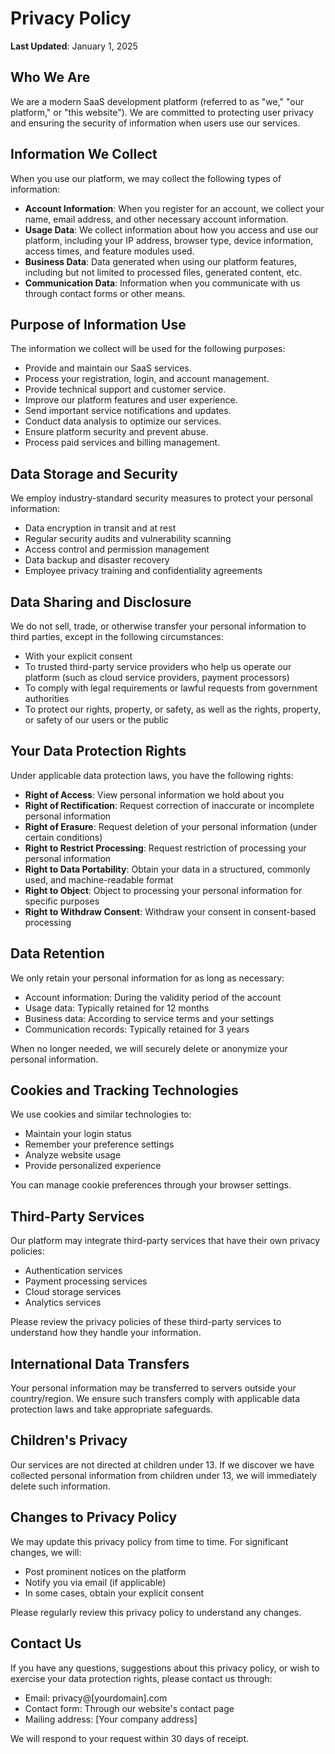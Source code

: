 # Privacy Policy

**Last Updated**: January 1, 2025

## Who We Are

We are a modern SaaS development platform (referred to as "we," "our platform," or "this website"). We are committed to protecting user privacy and ensuring the security of information when users use our services.

## Information We Collect

When you use our platform, we may collect the following types of information:

- **Account Information**: When you register for an account, we collect your name, email address, and other necessary account information.
- **Usage Data**: We collect information about how you access and use our platform, including your IP address, browser type, device information, access times, and feature modules used.
- **Business Data**: Data generated when using our platform features, including but not limited to processed files, generated content, etc.
- **Communication Data**: Information when you communicate with us through contact forms or other means.

## Purpose of Information Use

The information we collect will be used for the following purposes:

- Provide and maintain our SaaS services.
- Process your registration, login, and account management.
- Provide technical support and customer service.
- Improve our platform features and user experience.
- Send important service notifications and updates.
- Conduct data analysis to optimize our services.
- Ensure platform security and prevent abuse.
- Process paid services and billing management.

## Data Storage and Security

We employ industry-standard security measures to protect your personal information:

- Data encryption in transit and at rest
- Regular security audits and vulnerability scanning
- Access control and permission management
- Data backup and disaster recovery
- Employee privacy training and confidentiality agreements

## Data Sharing and Disclosure

We do not sell, trade, or otherwise transfer your personal information to third parties, except in the following circumstances:

- With your explicit consent
- To trusted third-party service providers who help us operate our platform (such as cloud service providers, payment processors)
- To comply with legal requirements or lawful requests from government authorities
- To protect our rights, property, or safety, as well as the rights, property, or safety of our users or the public

## Your Data Protection Rights

Under applicable data protection laws, you have the following rights:

- **Right of Access**: View personal information we hold about you
- **Right of Rectification**: Request correction of inaccurate or incomplete personal information
- **Right of Erasure**: Request deletion of your personal information (under certain conditions)
- **Right to Restrict Processing**: Request restriction of processing your personal information
- **Right to Data Portability**: Obtain your data in a structured, commonly used, and machine-readable format
- **Right to Object**: Object to processing your personal information for specific purposes
- **Right to Withdraw Consent**: Withdraw your consent in consent-based processing

## Data Retention

We only retain your personal information for as long as necessary:

- Account information: During the validity period of the account
- Usage data: Typically retained for 12 months
- Business data: According to service terms and your settings
- Communication records: Typically retained for 3 years

When no longer needed, we will securely delete or anonymize your personal information.

## Cookies and Tracking Technologies

We use cookies and similar technologies to:

- Maintain your login status
- Remember your preference settings
- Analyze website usage
- Provide personalized experience

You can manage cookie preferences through your browser settings.

## Third-Party Services

Our platform may integrate third-party services that have their own privacy policies:

- Authentication services
- Payment processing services
- Cloud storage services
- Analytics services

Please review the privacy policies of these third-party services to understand how they handle your information.

## International Data Transfers

Your personal information may be transferred to servers outside your country/region. We ensure such transfers comply with applicable data protection laws and take appropriate safeguards.

## Children's Privacy

Our services are not directed at children under 13. If we discover we have collected personal information from children under 13, we will immediately delete such information.

## Changes to Privacy Policy

We may update this privacy policy from time to time. For significant changes, we will:

- Post prominent notices on the platform
- Notify you via email (if applicable)
- In some cases, obtain your explicit consent

Please regularly review this privacy policy to understand any changes.

## Contact Us

If you have any questions, suggestions about this privacy policy, or wish to exercise your data protection rights, please contact us through:

- Email: privacy@[yourdomain].com
- Contact form: Through our website's contact page
- Mailing address: [Your company address]

We will respond to your request within 30 days of receipt.
